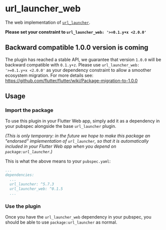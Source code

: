 # url_launcher_web

The web implementation of [`url_launcher`][1].

**Please set your constraint to `url_launcher_web: '>=0.1.y+x <2.0.0'`**

## Backward compatible 1.0.0 version is coming
The plugin has reached a stable API, we guarantee that version `1.0.0` will be backward compatible with `0.1.y+z`.
Please use `url_launcher_web: '>=0.1.y+x <2.0.0'` as your dependency constraint to allow a smoother ecosystem migration.
For more details see: https://github.com/flutter/flutter/wiki/Package-migration-to-1.0.0

## Usage

### Import the package
To use this plugin in your Flutter Web app, simply add it as a dependency in
your pubspec alongside the base `url_launcher` plugin.

_(This is only temporary: in the future we hope to make this package an
"endorsed" implementation of `url_launcher`, so that it is automatically
included in your Flutter Web app when you depend on `package:url_launcher`.)_

This is what the above means to your `pubspec.yaml`:

```yaml
...
dependencies:
  ...
  url_launcher: ^5.7.3
  url_launcher_web: ^0.1.5
  ...
```

### Use the plugin
Once you have the `url_launcher_web` dependency in your pubspec, you should
be able to use `package:url_launcher` as normal.

[1]: ../url_launcher

